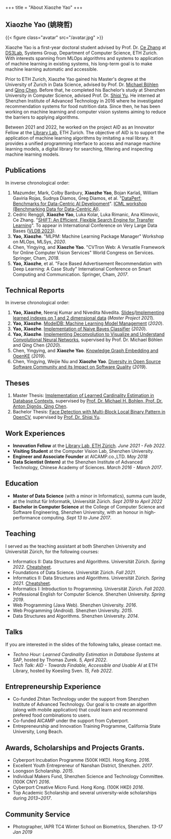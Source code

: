 +++
title = "About Xiaozhe Yao"
+++

## Xiaozhe Yao (姚晓哲)

{{< figure class="avatar" src="/avatar.jpg" >}}

Xiaozhe Yao is a first-year doctoral student advised by Prof. Dr. [Ce Zhang](https://zhangce.github.io/) at [DS3Lab](https://ds3lab.com), Systems Group, Department of Computer Science, ETH Zurich. With interests spanning from MLOps algorithms and systems to application of machine learning in existing systems, his long-term goal is to make machine learning automatic and accessible.

Prior to ETH Zurich, Xiaozhe Yao gained his Master's degree at the University of Zurich in Data Science, advised by Prof. Dr. [Michael Böhlen](https://www.ifi.uzh.ch/en/dbtg/Staff/Boehlen.html) and [Qing Chen](https://qingchen3.github.io/). Before that, he completed his Bachelor’s study at Shenzhen University in Computer Science, advised Prof. Dr. [Shiqi Yu](http://yushiqi.cn/). He interned at Shenzhen Institute of Advanced Technology in 2016 where he investigated recommendation systems for food nutrition data. Since then, he has been working on machine learning and computer vision systems aiming to reduce the barriers to applying algorithms.

Between 2021 and 2022, he worked on the project AID as an Innovator Fellow at the [Library Lab](https://www.librarylab.ethz.ch/), ETH Zurich. The objective of AID is to support the application of machine learning algorithms by imitating a real library. It provides a unified programming interface to access and manage machine learning models, a digital library for searching, filtering and inspecting machine learning models.

## Publications

In inverse chronological order:

1. Mazumder, Mark, Colby Banbury, **Xiaozhe Yao**, Bojan Karlaš, William Gaviria Rojas, Sudnya Diamos, Greg Diamos, et al. "[DataPerf: Benchmarks for Data-Centric AI Development](http://arxiv.org/abs/2207.10062)". [ICML workshop (Benchmarking Data for Data-Centric AI)](https://sites.google.com/view/dataperf2022).
2. Cedric Renggli, **Xiaozhe Yao**, Luka Kolar, Luka Rimanic, Ana Klimovic, Ce Zhang. "[SHiFT: An Efficient, Flexible Search Engine for Transfer Learning](https://arxiv.org/abs/2204.01457)". To appear in International Conference on Very Large Data Bases ([VLDB 2023](https://vldb.org/2023/)).
3. **Yao, Xiaozhe**. "MLPM: Machine Learning Package Manager" Workshop on MLOps, MLSys, *2020*.
4. Chen, Yingying, and **Xiaozhe Yao**. "CVTron Web: A Versatile Framework for Online Computer Vision Services" World Congress on Services. Springer, Cham, *2018*.
5. **Yao, Xiaozhe**, et al. "Face Based Advertisement Recommendation with Deep Learning: A Case Study" International Conference on Smart Computing and Communication. Springer, Cham, *2017*.

## Technical Reports

In inverse chronological order:

1. **Yao, Xiaozhe**, Neeraj Kumar and Nivedita Nivedita. [Slides](https://mfr.de-1.osf.io/render?url=https://osf.io/m2sj6/?direct%26mode=render%26action=download%26mode=render)/[Implementing learned indexes on 1 and 2 dimensional data](https://mfr.de-1.osf.io/render?url=https://osf.io/2cerk/?direct%26mode=render%26action=download%26mode=render) (*Master Project 2021*).
2. **Yao, Xiaozhe**. [ModelDB: Machine Learning Model Management](https://mfr.de-1.osf.io/render?url=https://osf.io/8sehj/?direct%26mode=render%26action=download%26mode=render) (*2020*).
3. **Yao, Xiaozhe**. [Implementation of Naive Bayes Classifier](https://mfr.de-1.osf.io/render?url=https://osf.io/ws4ev/?direct%26mode=render%26action=download%26mode=render) (*2020*).
4. **Yao, Xiaozhe**. [Implementing Deconvolution to Visualize and Understand Convolutional Neural Networks](https://mfr.de-1.osf.io/render?url=https://osf.io/hbryd/?direct%26mode=render%26action=download%26mode=render), supervised by Prof. Dr. Michael Böhlen and Qing Chen (*2020*).
5. Chen, Yingying, and **Xiaozhe Yao**. [Knowledge Graph Embedding and OpenKE](https://mfr.de-1.osf.io/render?url=https://osf.io/byhvc/?action=download%26mode=render) (*2019*).
6. Chen, Yingying, Weijie Niu and **Xiaozhe Yao**. [Diversity in Open Source Software Community and its Impact on Software Quality](https://mfr.de-1.osf.io/render?url=https://osf.io/kg3hn/?action=download%26mode=render) (*2019*).

## Theses

1. Master Thesis: [Implementation of Learned Cardinality Estimation in Database Contexts](https://www.merlin.uzh.ch/publication/show/22306), supervised by [Prof. Dr. Michael H. Bohlen, Prof. Dr. Anton Dignös, Qing Chen](https://www.ifi.uzh.ch/en/dbtg.html).
2. Bachelor Thesis: [Face Detection with Multi-Block Local Binary Pattern in OpenCV](https://mfr.de-1.osf.io/render?url=https://osf.io/kme5n/?direct%26mode=render%26action=download%26mode=render), supervised by [Prof. Dr. Shiqi Yu](https://faculty.sustech.edu.cn/yusq/en/).

## Work Experiences

* **Innovation Fellow** at the [Library Lab, ETH Zürich](https://librarylab.ethz.ch). *June 2021 - Feb 2022*.
* **Visiting Student** at the Computer Vision Lab, Shenzhen University.
* **Engineer and Associate Founder** at AICAMP.co.,LTD. *May 2018*
* **Data Scientist (Intern)** at the Shenzhen Institute of Advanced Technology, Chinese Academy of Sciences. *March 2016 - March 2017*.

## Education

* **Master of Data Science** (with a minor in Informatics), summa cum laude, at the Institut für Informatik, Universität Zürich. *Sept 2019 to April 2022*
* **Bachelor in Computer Science** at the College of Computer Science and Software Engineering, Shenzhen University, with an honour in high-performance computing. *Sept 13 to June 2017*.

## Teaching

I served as the teaching assistant at both Shenzhen University and Universität Zürich, for the following courses: 

* Informatics II: Data Structures and Algorithms. Universität Zürich. *Spring 2022*. [Cheatsheet](https://xzyaoi.github.io/uzh-info2-cheatsheet/).
* Foundations of Data Science. Universität Zürich. *Fall 2021*.
* Informatics II: Data Structures and Algorithms. Universität Zürich. *Spring 2021*. [Cheatsheet](https://xzyaoi.github.io/uzh-info2-cheatsheet/).
* Informatics I: Introduction to Programming. Universität Zürich. *Fall 2020*.
* Professional English for Computer Science. Shenzhen University. *Spring 2019*.
* Web Programming (Java Web). Shenzhen University. *2016*.
* Web Programming (Android). Shenzhen University. *2015*.
* Data Structures and Algorithms. Shenzhen University. *2014*.

## Talks

If you are interested in the slides of the following talks, please contact me.

* *Techno Hour: Learned Cardinality Estimation in Database Systems* at SAP, hosted by Thomas Zurek. *5, April 2022*.
* *Tech Talk: AID - Towards Findable, Accessible and Usable AI* at ETH Library, hosted by Koesling Sven. *15, Feb 2022*.

## Entrepreneurship Experience

* Co-funded Zhitan Technology under the support from Shenzhen Institute of Advanced Technology. Our goal is to create an algorithm (along with mobile application) that could learn and recommend prefered food combinations to users.
* Co-funded AICAMP under the support from Cyberport.
* Entrepreneurship and Innovation Training Programme, California State University, Long Beach.

## Awards, Scholarships and Projects Grants.

* Cyberport Incubation Programme (500K HKD). Hong Kong. *2016*.
* Excellent Youth Entrepreneur of Nanshan District, Shenzhen. *2017*.
* Loongson Scholarship. *2015*.
* Individual Makers Fund, Shenzhen Science and Technology Committee. (100K CNY) *2016*.
* Cyberport Creative Micro Fund. Hong Kong. (100K HKD) *2016*.
* Top Academic Scholarship and several university-wide scholarships during *2013~2017*.

## Community Service

* Photographer, IAPR TC4 Winter School on Biometrics, Shenzhen. *13-17 Jan 2019*
